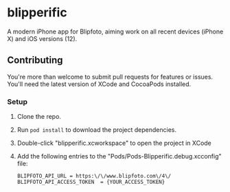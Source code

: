 # blipperific
A modern iPhone app for Blipfoto, aiming work on all recent devices (iPhone X) and iOS versions (12).

## Contributing

You're more than welcome to submit pull requests for features or issues. You'll need the latest version of XCode and CocoaPods installed.

### Setup

1. Clone the repo.
2. Run `pod install` to download the project dependencies.
3. Double-click "blipperific.xcworkspace" to open the project in XCode
4. Add the following entries to the "Pods/Pods-Blipperific.debug.xcconfig" file:

    ```
    BLIPFOTO_API_URL = https:\/\/www.blipfoto.com\/4\/	
    BLIPFOTO_API_ACCESS_TOKEN  = {YOUR_ACCESS_TOKEN}
    ```
